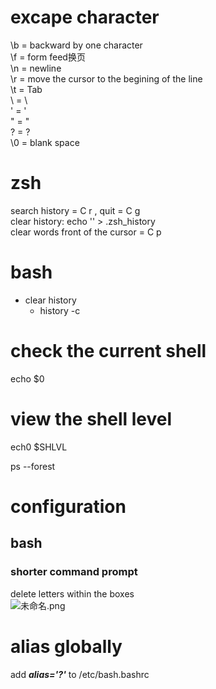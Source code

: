 # excape character
\b = backward by one character  
\f = form feed换页  
\n = newline  
\r = move the cursor to the begining of the line  
\t = Tab  
\\ = \  
\' = '  
\" = "  
\? = ?  
\0 = blank space
# zsh
search history = C r , quit = C g    
clear history: echo '' > .zsh_history  
clear words front of the cursor = C p  
# bash
- clear history
	- history -c
# check the current shell
echo $0  
# view the shell level
ech0 $SHLVL  
  
ps --forest  
# configuration
## bash
### shorter command prompt
delete letters within the  boxes  
![未命名.png](../../../_resources/未命名.png)
# alias globally
add ***alias='?'*** to /etc/bash.bashrc  

